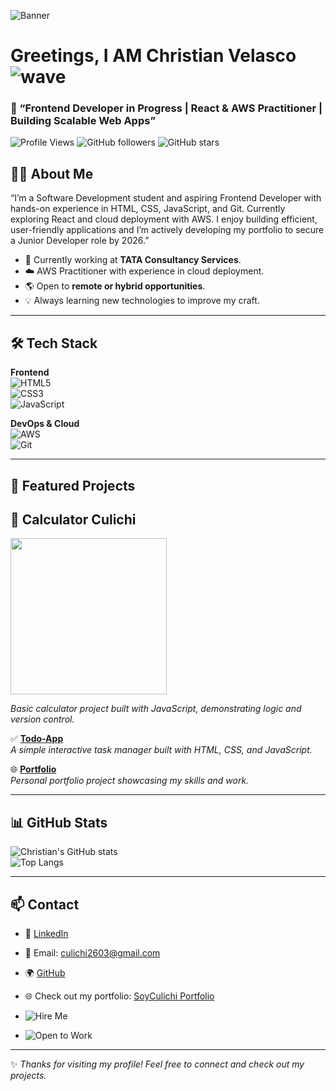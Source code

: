 ![Banner](https://i.imgur.com/xuwtFHo.png)

#  Greetings, I AM Christian Velasco ![wave](https://media.giphy.com/media/hvRJCLFzcasrR4ia7z/giphy.gif)


### 🚀  “Frontend Developer in Progress | React & AWS Practitioner | Building Scalable Web Apps”


![Profile Views](https://komarev.com/ghpvc/?username=SoyCulichi&label=Profile%20views&color=0e75b6&style=flat)
![GitHub followers](https://img.shields.io/github/followers/SoyCulichi?style=social)
![GitHub stars](https://img.shields.io/github/stars/SoyCulichi?style=social)


## 👨‍💻 About Me  

“I’m a Software Development student and aspiring Frontend Developer with hands-on experience in HTML, CSS, JavaScript, and Git. Currently exploring React and cloud deployment with AWS. I enjoy building efficient, user-friendly applications and I’m actively developing my portfolio to secure a Junior Developer role by 2026.”

- 🔭 Currently working at **TATA Consultancy Services**.  
- ☁️ AWS Practitioner with experience in cloud deployment.  
- 🌎 Open to **remote or hybrid opportunities**.  
- 💡 Always learning new technologies to improve my craft.  

---

## 🛠️ Tech Stack  

**Frontend**  
![HTML5](https://img.shields.io/badge/HTML5-E34F26?style=for-the-badge&logo=html5&logoColor=white)  
![CSS3](https://img.shields.io/badge/CSS3-1572B6?style=for-the-badge&logo=css3&logoColor=white)  
![JavaScript](https://img.shields.io/badge/JavaScript-F7DF1E?style=for-the-badge&logo=javascript&logoColor=black)  

**DevOps & Cloud**  
![AWS](https://img.shields.io/badge/AWS-FF9900?style=for-the-badge&logo=amazonaws&logoColor=white)  
![Git](https://img.shields.io/badge/Git-F05032?style=for-the-badge&logo=git&logoColor=white)  

---

## 📂 Featured Projects  
## 🧮 Calculator Culichi 

<img src="https://github.com/SoyCulichi/Calculator-Culichi/blob/main/Animation.gif" width="250px">

_Basic calculator project built with JavaScript, demonstrating logic and version control._  

✅ **[Todo-App](https://github.com/SoyCulichi/Todo-App)**  
_A simple interactive task manager built with HTML, CSS, and JavaScript._  

🌐 **[Portfolio](https://github.com/SoyCulichi/Portfolio)**  
_Personal portfolio project showcasing my skills and work._  

---

## 📊 GitHub Stats  

![Christian's GitHub stats](https://github-readme-stats.vercel.app/api?username=SoyCulichi&show_icons=true&theme=dark)  
![Top Langs](https://github-readme-stats.vercel.app/api/top-langs/?username=SoyCulichi&layout=compact&theme=dark)


---

## 📫 Contact  

- 💼 [LinkedIn](https://www.linkedin.com/in/christian-armando-velasco-estrada-a2459032)  
- 📧 Email: culichi2603@gmail.com  
- 🌍 [GitHub](https://github.com/SoyCulichi)
- 🌐 Check out my portfolio: [SoyCulichi Portfolio](http://devculichi.s3-website.us-east-2.amazonaws.com)


- ![Hire Me](https://img.shields.io/badge/Hire%20Me-Remote%20or%20Hybrid-blue?style=for-the-badge&logo=briefcase)
- ![Open to Work](https://img.shields.io/badge/Open%20to%20Work-💼-brightgreen)


---
✨ _Thanks for visiting my profile! Feel free to connect and check out my projects._  
